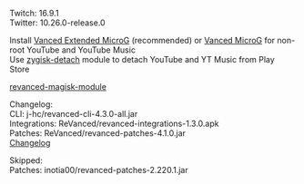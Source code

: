 Twitch: 16.9.1  
Twitter: 10.26.0-release.0  

Install [Vanced Extended MicroG](https://github.com/inotia00/VancedMicroG/releases) (recommended) or [Vanced MicroG](https://github.com/TeamVanced/VancedMicroG/releases) for non-root YouTube and YouTube Music  
Use [zygisk-detach](https://github.com/j-hc/zygisk-detach) module to detach YouTube and YT Music from Play Store  

[revanced-magisk-module](https://github.com/Nicols0Mart/revanced-magisk-module)  

Changelog:  
CLI: j-hc/revanced-cli-4.3.0-all.jar  
Integrations: ReVanced/revanced-integrations-1.3.0.apk  
Patches: ReVanced/revanced-patches-4.1.0.jar  
[Changelog](https://github.com/ReVanced/revanced-patches/releases/tag/v4.1.0)  

Skipped:  
Patches: inotia00/revanced-patches-2.220.1.jar    
